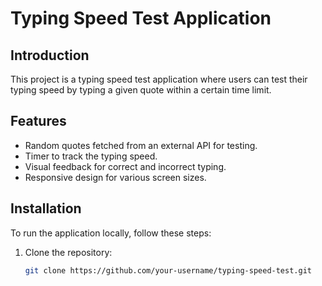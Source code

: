 # Typing Speed Test Application

## Introduction
This project is a typing speed test application where users can test their typing speed by typing a given quote within a certain time limit.

## Features
- Random quotes fetched from an external API for testing.
- Timer to track the typing speed.
- Visual feedback for correct and incorrect typing.
- Responsive design for various screen sizes.

## Installation
To run the application locally, follow these steps:

1. Clone the repository:
   ```bash
   git clone https://github.com/your-username/typing-speed-test.git
